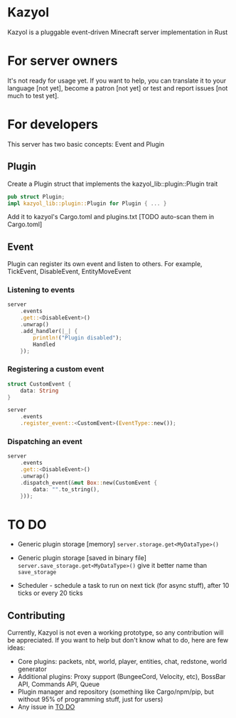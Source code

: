 # Kazyol
Kazyol is a pluggable event-driven Minecraft server implementation in Rust

# For server owners
It's not ready for usage yet. If you want to help, you can translate it to your language [not yet],
become a patron [not yet] or test and report issues [not much to test yet].

# For developers
This server has two basic concepts: Event and Plugin
## Plugin
Create a Plugin struct that implements the kazyol_lib::plugin::Plugin trait
```rust
pub struct Plugin;
impl kazyol_lib::plugin::Plugin for Plugin { ... }
```
Add it to kazyol's Cargo.toml and plugins.txt [TODO auto-scan them in Cargo.toml]

## Event
Plugin can register its own event and listen to others. For example, TickEvent, DisableEvent, EntityMoveEvent
### Listening to events
```rust
server
    .events
    .get::<DisableEvent>()
    .unwrap()
    .add_handler(|_| {
        println!("Plugin disabled");
        Handled
    });
```
### Registering a custom event
```rust
struct CustomEvent {
    data: String
}

server
    .events
    .register_event::<CustomEvent>(EventType::new());
```
### Dispatching an event
```rust
server
    .events
    .get::<DisableEvent>()
    .unwrap()
    .dispatch_event(&mut Box::new(CustomEvent {
        data: "".to_string(),
    }));
```

# TO DO
- Generic plugin storage [memory]
`server.storage.get<MyDataType>()`
  
- Generic plugin storage [saved in binary file]
  `server.save_storage.get<MyDataType>()` give it better name than `save_storage`
  
- Scheduler - schedule a task to run on next tick (for async stuff), after 10 ticks or every 20 ticks

## Contributing
Currently, Kazyol is not even a working prototype, so any contribution will be appreciated.
If you want to help but don't know what to do, here are few ideas:
- Core plugins: packets, nbt, world, player, entities, chat, redstone, world generator
- Additional plugins: Proxy support (BungeeCord, Velocity, etc), BossBar API, Commands API, Queue
- Plugin manager and repository (something like Cargo/npm/pip, but without 95% of programming stuff, just for users)
- Any issue in [TO DO](https://github.com/Iaiao/Kazyol/projects/1)